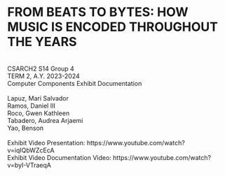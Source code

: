 <h1>FROM BEATS TO BYTES: HOW MUSIC IS ENCODED THROUGHOUT THE YEARS</h1><br>
CSARCH2 S14 Group 4<br>
TERM 2, A.Y. 2023-2024<br>
Computer Components Exhibit Documentation
<br><br>
Lapuz, Mari Salvador<br>
Ramos, Daniel III<br>
Roco, Gwen Kathleen<br>
Tabadero, Audrea Arjaemi<br>
Yao, Benson<br>
<br>
Exhibit Video Presentation: https://www.youtube.com/watch?v=iqIQbWZcEcA<br>
Exhibit Video Documentation Video: https://www.youtube.com/watch?v=byI-VTraeqA
